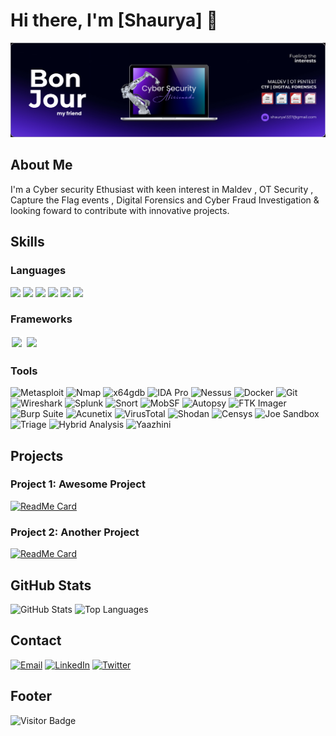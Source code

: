# Hi there, I'm [Shaurya] 👋

![Profile Banner](Cysec.png)

## About Me
I'm a Cyber security Ethusiast with keen interest in Maldev , OT Security , Capture the Flag events , Digital Forensics and Cyber Fraud Investigation & looking foward to contribute with innovative projects.

## Skills

### Languages
[<img src="https://img.icons8.com/color/96/000000/python.png" width="48"/>](https://www.python.org/)
[<img src="https://img.icons8.com/color/96/000000/golang.png" width="48"/>](https://golang.org/)
[<img src="https://img.icons8.com/color/96/000000/bash.png" width="48"/>](https://www.gnu.org/software/bash/)
[<img src="https://img.icons8.com/color/96/000000/html-5.png" width="48"/>](https://developer.mozilla.org/en-US/docs/Web/Guide/HTML/HTML5)
[<img src="https://img.icons8.com/color/96/000000/css3.png" width="48"/>](https://developer.mozilla.org/en-US/docs/Web/CSS)
[<img src="https://img.icons8.com/color/96/000000/javascript.png" width="48"/>](https://developer.mozilla.org/en-US/docs/Web/JavaScript)

### Frameworks
<a href="https://www.djangoproject.com/"><img src="https://img.icons8.com/color/96/000000/django.png" width="48" style="border: 2px solid white"/></a>
<a href="https://flask.palletsprojects.com/en/2.0.x/"><img src="https://img.icons8.com/color/96/000000/flask.png" width="48" style="border: 2px solid white"/></a>


### Tools
![Metasploit](https://img.shields.io/badge/Metasploit-3985FF?style=for-the-badge&logo=metasploit&logoColor=white)
![Nmap](https://img.shields.io/badge/Nmap-1F7EBA?style=for-the-badge&logo=nmap&logoColor=white)
![x64gdb](https://img.shields.io/badge/x64gdb-FF8C00?style=for-the-badge&logo=gnu&logoColor=white)
![IDA Pro](https://img.shields.io/badge/IDA%20Pro-2D2D2D?style=for-the-badge&logoColor=white)
![Nessus](https://img.shields.io/badge/Nessus-00C853?style=for-the-badge&logo=tenable&logoColor=white)
![Docker](https://img.shields.io/badge/Docker-2496ED?style=for-the-badge&logo=docker&logoColor=white)
![Git](https://img.shields.io/badge/Git-F05032?style=for-the-badge&logo=git&logoColor=white)
![Wireshark](https://img.shields.io/badge/Wireshark-1679A7?style=for-the-badge&logo=wireshark&logoColor=white)
![Splunk](https://img.shields.io/badge/Splunk-000000?style=for-the-badge&logo=splunk&logoColor=white)
![Snort](https://img.shields.io/badge/Snort-FF0000?style=for-the-badge&logo=snort&logoColor=white)
![MobSF](https://img.shields.io/badge/MobSF-0366D6?style=for-the-badge&logo=github&logoColor=white)
![Autopsy](https://img.shields.io/badge/Autopsy-FF5733?style=for-the-badge&logo=apache&logoColor=white)
![FTK Imager](https://img.shields.io/badge/FTK%20Imager-4A4A4A?style=for-the-badge&logoColor=white)
![Burp Suite](https://img.shields.io/badge/Burp%20Suite-00538C?style=for-the-badge&logo=burpsuite&logoColor=white)
![Acunetix](https://img.shields.io/badge/Acunetix-000000?style=for-the-badge&logo=acunetix&logoColor=white)
![VirusTotal](https://img.shields.io/badge/VirusTotal-394EFF?style=for-the-badge&logo=virustotal&logoColor=white)
![Shodan](https://img.shields.io/badge/Shodan-FF0000?style=for-the-badge&logo=shodan&logoColor=white)
![Censys](https://img.shields.io/badge/Censys-2E76C8?style=for-the-badge&logo=censys&logoColor=white)
![Joe Sandbox](https://img.shields.io/badge/Joe%20Sandbox-00FF00?style=for-the-badge&logoColor=white)
![Triage](https://img.shields.io/badge/Triage-008000?style=for-the-badge&logoColor=white)
![Hybrid Analysis](https://img.shields.io/badge/Hybrid%20Analysis-000000?style=for-the-badge&logoColor=white)
![Yaazhini](https://img.shields.io/badge/Yaazhini-FF5733?style=for-the-badge&logoColor=white)

## Projects
### Project 1: Awesome Project
[![ReadMe Card](https://github-readme-stats.vercel.app/api/pin/?username=yourusername&repo=awesome-project)](https://github.com/yourusername/awesome-project)

### Project 2: Another Project
[![ReadMe Card](https://github-readme-stats.vercel.app/api/pin/?username=yourusername&repo=another-project)](https://github.com/yourusername/another-project)

## GitHub Stats
![GitHub Stats](https://github-readme-stats.vercel.app/api?username=yourusername&show_icons=true&theme=radical)
![Top Languages](https://github-readme-stats.vercel.app/api/top-langs/?username=yourusername&layout=compact&theme=radical)

## Contact
[![Email](https://img.shields.io/badge/Email-D14836?style=for-the-badge&logo=gmail&logoColor=white)](mailto:your-email@gmail.com)
[![LinkedIn](https://img.shields.io/badge/LinkedIn-0077B5?style=for-the-badge&logo=linkedin&logoColor=white)](https://www.linkedin.com/in/yourusername)
[![Twitter](https://img.shields.io/badge/Twitter-1DA1F2?style=for-the-badge&logo=twitter&logoColor=white)](https://twitter.com/yourusername)

## Footer
![Visitor Badge](https://visitor-badge.laobi.icu/badge)
